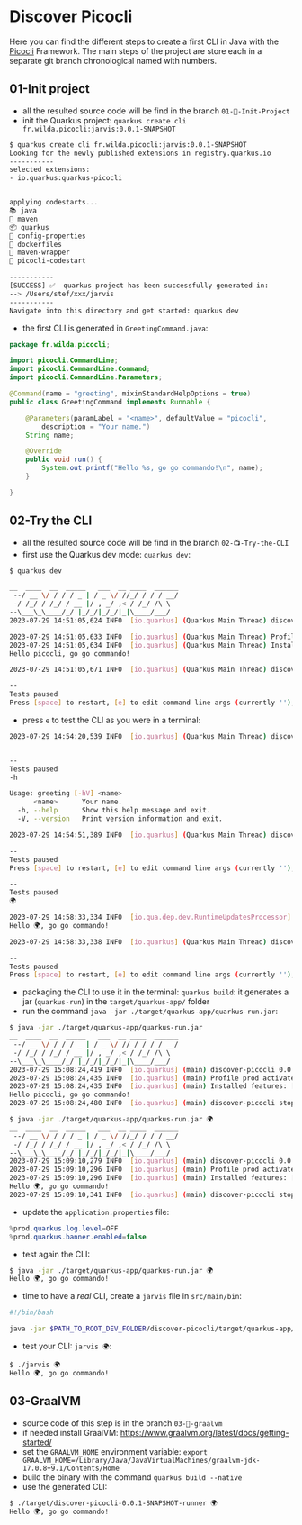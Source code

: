 # Discover Picocli

Here you can find the different steps to create a first CLI in Java with the [Picocli](https://picocli.info/) Framework.
The main steps of the project are store each in a separate git branch chronological named with numbers.

## 01-Init project
 - all the resulted source code will be find in the branch `01-🎉-Init-Project`
 - init the Quarkus project: `quarkus create cli fr.wilda.picocli:jarvis:0.0.1-SNAPSHOT`
```bash
$ quarkus create cli fr.wilda.picocli:jarvis:0.0.1-SNAPSHOT  
Looking for the newly published extensions in registry.quarkus.io
-----------
selected extensions: 
- io.quarkus:quarkus-picocli


applying codestarts...
📚 java
🔨 maven
📦 quarkus
📝 config-properties
🔧 dockerfiles
🔧 maven-wrapper
🚀 picocli-codestart

-----------
[SUCCESS] ✅  quarkus project has been successfully generated in:
--> /Users/stef/xxx/jarvis
-----------
Navigate into this directory and get started: quarkus dev
```
 - the first CLI is generated in `GreetingCommand.java`:
```java
package fr.wilda.picocli;

import picocli.CommandLine;
import picocli.CommandLine.Command;
import picocli.CommandLine.Parameters;

@Command(name = "greeting", mixinStandardHelpOptions = true)
public class GreetingCommand implements Runnable {

    @Parameters(paramLabel = "<name>", defaultValue = "picocli",
        description = "Your name.")
    String name;

    @Override
    public void run() {
        System.out.printf("Hello %s, go go commando!\n", name);
    }

}
```

## 02-Try the CLI

 - all the resulted source code will be find in the branch `02-📺-Try-the-CLI`
 - first use the Quarkus dev mode: `quarkus dev`:
```bash
$ quarkus dev

__  ____  __  _____   ___  __ ____  ______ 
 --/ __ \/ / / / _ | / _ \/ //_/ / / / __/ 
 -/ /_/ / /_/ / __ |/ , _/ ,< / /_/ /\ \   
--\___\_\____/_/ |_/_/|_/_/|_|\____/___/   
2023-07-29 14:51:05,624 INFO  [io.quarkus] (Quarkus Main Thread) discover-picocli 0.0.1-SNAPSHOT on JVM (powered by Quarkus 3.2.0.Final) started in 0.498s. 

2023-07-29 14:51:05,633 INFO  [io.quarkus] (Quarkus Main Thread) Profile dev activated. Live Coding activated.
2023-07-29 14:51:05,634 INFO  [io.quarkus] (Quarkus Main Thread) Installed features: [cdi, picocli]
Hello picocli, go go commando!

2023-07-29 14:51:05,671 INFO  [io.quarkus] (Quarkus Main Thread) discover-picocli stopped in 0.002s

--
Tests paused
Press [space] to restart, [e] to edit command line args (currently ''), [r] to resume testing, [o] Toggle test output, [:] for the terminal, [h] for more options>
```
 - press `e` to test the CLI as you were in a terminal:
```bash
2023-07-29 14:54:20,539 INFO  [io.quarkus] (Quarkus Main Thread) discover-picocli stopped in 0.002s


--
Tests paused
-h

Usage: greeting [-hV] <name>
      <name>      Your name.
  -h, --help      Show this help message and exit.
  -V, --version   Print version information and exit.

2023-07-29 14:54:51,389 INFO  [io.quarkus] (Quarkus Main Thread) discover-picocli stopped in 0.000s

--
Tests paused
Press [space] to restart, [e] to edit command line args (currently ''), [r] to resume testing, [o] Toggle test output, [:] for the terminal, [h] for more options>

--
Tests paused
🌍

2023-07-29 14:58:33,334 INFO  [io.qua.dep.dev.RuntimeUpdatesProcessor] (Aesh InputStream Reader) Live reload total time: 0.097s 
Hello 🌍, go go commando!

2023-07-29 14:58:33,338 INFO  [io.quarkus] (Quarkus Main Thread) discover-picocli stopped in 0.000s

--
Tests paused
Press [space] to restart, [e] to edit command line args (currently ''), [r] to resume testing, [o] Toggle test output, [:] for the terminal, [h] for more options>
```
 - packaging the CLI to use it in the terminal: `quarkus build`: it generates a jar (`quarkus-run`) in the `target/quarkus-app/` folder
 - run the command `java -jar ./target/quarkus-app/quarkus-run.jar`:
```bash
$ java -jar ./target/quarkus-app/quarkus-run.jar
__  ____  __  _____   ___  __ ____  ______ 
 --/ __ \/ / / / _ | / _ \/ //_/ / / / __/ 
 -/ /_/ / /_/ / __ |/ , _/ ,< / /_/ /\ \   
--\___\_\____/_/ |_/_/|_/_/|_|\____/___/   
2023-07-29 15:08:24,419 INFO  [io.quarkus] (main) discover-picocli 0.0.1-SNAPSHOT on JVM (powered by Quarkus 3.2.0.Final) started in 0.173s. 
2023-07-29 15:08:24,435 INFO  [io.quarkus] (main) Profile prod activated. 
2023-07-29 15:08:24,435 INFO  [io.quarkus] (main) Installed features: [cdi, picocli]
Hello picocli, go go commando!
2023-07-29 15:08:24,480 INFO  [io.quarkus] (main) discover-picocli stopped in 0.005s

$ java -jar ./target/quarkus-app/quarkus-run.jar 🌍
__  ____  __  _____   ___  __ ____  ______ 
 --/ __ \/ / / / _ | / _ \/ //_/ / / / __/ 
 -/ /_/ / /_/ / __ |/ , _/ ,< / /_/ /\ \   
--\___\_\____/_/ |_/_/|_/_/|_|\____/___/   
2023-07-29 15:09:10,279 INFO  [io.quarkus] (main) discover-picocli 0.0.1-SNAPSHOT on JVM (powered by Quarkus 3.2.0.Final) started in 0.173s. 
2023-07-29 15:09:10,296 INFO  [io.quarkus] (main) Profile prod activated. 
2023-07-29 15:09:10,296 INFO  [io.quarkus] (main) Installed features: [cdi, picocli]
Hello 🌍, go go commando!
2023-07-29 15:09:10,341 INFO  [io.quarkus] (main) discover-picocli stopped in 0.006s
```
 - update the `application.properties` file:
```java
%prod.quarkus.log.level=OFF
%prod.quarkus.banner.enabled=false
```
 - test again the CLI:
```bash
$ java -jar ./target/quarkus-app/quarkus-run.jar 🌍
Hello 🌍, go go commando!
```
 - time to have a _real_ CLI, create a `jarvis` file in `src/main/bin`:
```sh
#!/bin/bash

java -jar $PATH_TO_ROOT_DEV_FOLDER/discover-picocli/target/quarkus-app/quarkus-run.jar $1
```
 - test your CLI: `jarvis 🌍`:
```bash
$ ./jarvis 🌍
Hello 🌍, go go commando!
```

## 03-GraalVM

 - source code of this step is in the branch `03-🚀-graalvm`
 - if needed install GraalVM: https://www.graalvm.org/latest/docs/getting-started/
 - set the `GRAALVM_HOME` environment variable: `export GRAALVM_HOME=/Library/Java/JavaVirtualMachines/graalvm-jdk-17.0.8+9.1/Contents/Home`
 - build the binary with the command `quarkus build --native`
 - use the generated CLI: 
```bash
$ ./target/discover-picocli-0.0.1-SNAPSHOT-runner 🌍
Hello 🌍, go go commando!
```

